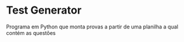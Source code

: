 # Test Generator
Programa em Python que monta provas a partir de uma planilha a qual contém as questões 
